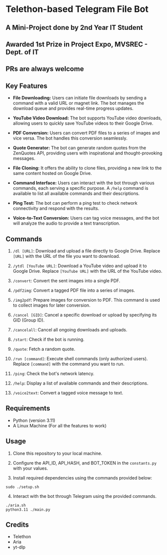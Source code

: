 # Telethon-based Telegram File Bot
## A Mini-Project done by 2nd Year IT Student
## Awarded 1st Prize in Project Expo, MVSREC - Dept. of IT 

## PRs are always welcome
## Key Features

- **File Downloading:** Users can initiate file downloads by sending a command with a valid URL or magnet link. The bot manages the download queue and provides real-time progress updates.

- **YouTube Video Download:** The bot supports YouTube video downloads, allowing users to quickly save YouTube videos to their Google Drive.

- **PDF Conversion:** Users can convert PDF files to a series of images and vice versa. The bot handles this conversion seamlessly.

- **Quote Generator:** The bot can generate random quotes from the ZenQuotes API, providing users with inspirational and thought-provoking messages.

- **File Cloning:** It offers the ability to clone files, providing a new link to the same content hosted on Google Drive.

- **Command Interface:** Users can interact with the bot through various commands, each serving a specific purpose. A `/help` command is available to list all available commands and their descriptions.

- **Ping Test:** The bot can perform a ping test to check network connectivity and respond with the results.

- **Voice-to-Text Conversion:** Users can tag voice messages, and the bot will analyze the audio to provide a text transcription.

## Commands
1. `/dl [URL]`: Download and upload a file directly to Google Drive. Replace `[URL]` with the URL of the file you want to download.

2. `/ytdl [YouTube URL]`: Download a YouTube video and upload it to Google Drive. Replace `[YouTube URL]` with the URL of the YouTube video.

3. `/convert`: Convert the sent images into a single PDF.

4. `/pdf2img`: Convert a tagged PDF file into a series of images.

5. `/img2pdf`: Prepare images for conversion to PDF. This command is used to collect images for later conversion.

6. `/cancel [GID]`: Cancel a specific download or upload by specifying its GID (Group ID).

7. `/cancelall`: Cancel all ongoing downloads and uploads.

8. `/start`: Check if the bot is running.

9. `/quote`: Fetch a random quote.

10. `/run [command]`: Execute shell commands (only authorized users). Replace `[command]` with the command you want to run.

11. `/ping`: Check the bot's network latency.

12. `/help`: Display a list of available commands and their descriptions.

13. `/voice2text`: Convert a tagged voice message to text.


## Requirements
- Python (version 3.11)
- A Linux Machine (For all the features to work)

## Usage

1. Clone this repository to your local machine.

2. Configure the API_ID, API_HASH, and BOT_TOKEN in the `constants.py` with your values.

3. Install required dependencies using the commands provided below:
```shell
sudo ./setup.sh
```

4. Interact with the bot through Telegram using the provided commands.
```shell
./aria.sh
python3.11 ./main.py
```

## Credits
- Telethon
- Aria
- yt-dlp
